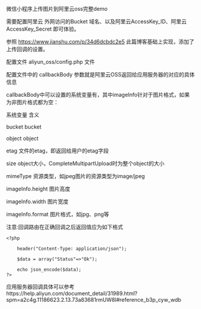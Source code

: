 微信小程序上传图片到阿里云oss完整demo

需要配置阿里云 外网访问的Bucket 域名、以及阿里云AccessKey_ID、阿里云AccessKey_Secret 即可体验。

参照 https://www.jianshu.com/p/34d6dcbdc2e5 此篇博客基础上实现，添加了上传回调的设置。

配置文件 aliyun_oss/config.php 文件

配置文件中的 callbackBody 参数就是阿里云OSS返回给应用服务器的对应的具体信息

callbackBody中可以设置的系统变量有，其中imageInfo针对于图片格式，如果为非图片格式都为空：

系统变量 	含义

bucket 	bucket

object 	object

etag 	文件的etag，即返回给用户的etag字段

size 	object大小，CompleteMultipartUpload时为整个object的大小

mimeType 	资源类型，如jpeg图片的资源类型为image/jpeg

imageInfo.height 	图片高度

imageInfo.width 	图片宽度

imageInfo.format 	图片格式，如jpg、png等



注意:回调路由在正确回调之后返回值应为如下格式
```
<?php

    header("Content-Type: application/json");
    
    $data = array("Status"=>"Ok");
    
    echo json_encode($data);
?>
```


应用服务器回调具体可以参考https://help.aliyun.com/document_detail/31989.html?spm=a2c4g.11186623.2.13.73a83681rmUW8l#reference_b3p_cyw_wdb
